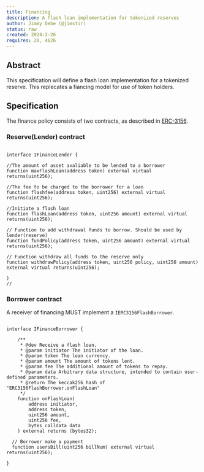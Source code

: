 ```yaml
---
title: Financing
description: A flash loan implementation for tokenized reserves
author: Jimmy Debe (@jimstir)
status: raw
created: 2024-2-26
requires: 20, 4626
---
```


## Abstract

This specification will define a flash loan implementation for a tokenized reserve. 
This replecates a fiancing model for use of token holders.

## Specification

The finance policy consists of two contracts, 
as described in [ERC-3156](https://eips.ethereum.org/EIPS/eip-3156).

### Reserve(Lender) contract

```solidity

interface IFinanceLender {

//The amount of asset avaliable to be lended to a borrower
function maxFlashLoan(address token) external virtual returns(uint256);

//The fee to be charged to the borrower for a loan
function flashfee(address token, uint256) external virtual returns(uint256);

//Initiate a flash loan
function flashLoan(address token, uint256 amount) external virtual returns(uint256);

// Function to add withdrawal funds to borrow. Should be used by lender(reserve)
function fundPolicy(address token, uint256 amount) external virtual returns(uint256);

// Function withdraw all funds to the reserve only
function withdrawPolicy(address token, uint256 policy, uint256 amount) external virtual returns(uint256);

)
//

```

### Borrower contract
A receiver of financing MUST implement a `IERC3156FlashBorrower`.

```solidity

interface IFinanceBorrower {

    /**
     * @dev Receive a flash loan.
     * @param initiator The initiator of the loan.
     * @param token The loan currency.
     * @param amount The amount of tokens lent.
     * @param fee The additional amount of tokens to repay.
     * @param data Arbitrary data structure, intended to contain user-defined parameters.
     * @return The keccak256 hash of "ERC3156FlashBorrower.onFlashLoan"
     */
    function onFlashLoan(
        address initiator,
        address token,
        uint256 amount,
        uint256 fee,
        bytes calldata data
    ) external returns (bytes32);

  // Borrower make a payment
  function usersBill(uint256 billNum) external virtual returns(uint256);

}

```

